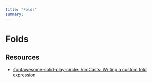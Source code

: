 ```yaml
---
title: "Folds"
summary:
---
```


Folds
===

Resources
---

- [:fontawesome-solid-play-circle: VimCasts: Writing a custom fold
    expression](http://vimcasts.org/episodes/writing-a-custom-fold-expression/)
